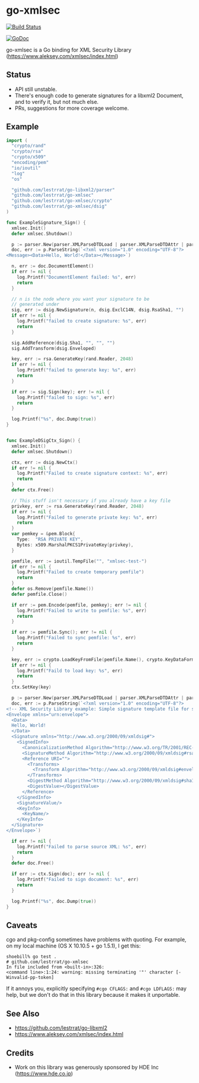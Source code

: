 # go-xmlsec

[![Build Status](https://travis-ci.org/lestrrat/go-xmlsec.svg?branch=master)](https://travis-ci.org/lestrrat/go-xmlsec)

[![GoDoc](https://godoc.org/github.com/lestrrat/go-xmlsec?status.svg)](https://godoc.org/github.com/lestrrat/go-xmlsec)

go-xmlsec is a Go binding for XML Security Library (https://www.aleksey.com/xmlsec/index.html)

## Status

* API still unstable.
* There's enough code to generate signatures for a libxml2 Document, and to verify it, but not much else.
* PRs, suggestions for more coverage welcome.

## Example

```go
import (
  "crypto/rand"
  "crypto/rsa"
  "crypto/x509"
  "encoding/pem"
  "io/ioutil"
  "log"
  "os"

  "github.com/lestrrat/go-libxml2/parser"
  "github.com/lestrrat/go-xmlsec"
  "github.com/lestrrat/go-xmlsec/crypto"
  "github.com/lestrrat/go-xmlsec/dsig"
)

func ExampleSignature_Sign() {
  xmlsec.Init()
  defer xmlsec.Shutdown()

  p := parser.New(parser.XMLParseDTDLoad | parser.XMLParseDTDAttr | parser.XMLParseNoEnt)
  doc, err := p.ParseString(`<?xml version="1.0" encoding="UTF-8"?>
<Message><Data>Hello, World!</Data></Message>`)

  n, err := doc.DocumentElement()
  if err != nil {
    log.Printf("DocumentElement failed: %s", err)
    return
  }

  // n is the node where you want your signature to be
  // generated under
  sig, err := dsig.NewSignature(n, dsig.ExclC14N, dsig.RsaSha1, "")
  if err != nil {
    log.Printf("failed to create signature: %s", err)
    return
  }

  sig.AddReference(dsig.Sha1, "", "", "")
  sig.AddTransform(dsig.Enveloped)

  key, err := rsa.GenerateKey(rand.Reader, 2048)
  if err != nil {
    log.Printf("failed to generate key: %s", err)
    return
  }

  if err := sig.Sign(key); err != nil {
    log.Printf("failed to sign: %s", err)
    return
  }

  log.Printf("%s", doc.Dump(true))
}


func ExampleDSigCtx_Sign() {
  xmlsec.Init()
  defer xmlsec.Shutdown()

  ctx, err := dsig.NewCtx()
  if err != nil {
    log.Printf("Failed to create signature context: %s", err)
    return
  }
  defer ctx.Free()

  // This stuff isn't necessary if you already have a key file
  privkey, err := rsa.GenerateKey(rand.Reader, 2048)
  if err != nil {
    log.Printf("Failed to generate private key: %s", err)
    return
  }
  var pemkey = &pem.Block{
    Type:  "RSA PRIVATE KEY",
    Bytes: x509.MarshalPKCS1PrivateKey(privkey),
  }

  pemfile, err := ioutil.TempFile("", "xmlsec-test-")
  if err != nil {
    log.Printf("Failed to create temporary pemfile")
    return
  }
  defer os.Remove(pemfile.Name())
  defer pemfile.Close()

  if err := pem.Encode(pemfile, pemkey); err != nil {
    log.Printf("Failed to write to pemfile: %s", err)
    return
  }

  if err := pemfile.Sync(); err != nil {
    log.Printf("Failed to sync pemfile: %s", err)
    return
  }

  key, err := crypto.LoadKeyFromFile(pemfile.Name(), crypto.KeyDataFormatPem)
  if err != nil {
    log.Printf("Faild to load key: %s", err)
    return
  }
  ctx.SetKey(key)

  p := parser.New(parser.XMLParseDTDLoad | parser.XMLParseDTDAttr | parser.XMLParseNoEnt)
  doc, err := p.ParseString(`<?xml version="1.0" encoding="UTF-8"?>
<!-- XML Security Library example: Simple signature template file for sign1 example.  -->
<Envelope xmlns="urn:envelope">
  <Data>
  Hello, World!
  </Data>
  <Signature xmlns="http://www.w3.org/2000/09/xmldsig#">
    <SignedInfo>
      <CanonicalizationMethod Algorithm="http://www.w3.org/TR/2001/REC-xml-c14n-20010315" />
      <SignatureMethod Algorithm="http://www.w3.org/2000/09/xmldsig#rsa-sha1" />
      <Reference URI="">
        <Transforms>
          <Transform Algorithm="http://www.w3.org/2000/09/xmldsig#enveloped-signature" />
        </Transforms>
        <DigestMethod Algorithm="http://www.w3.org/2000/09/xmldsig#sha1" />
        <DigestValue></DigestValue>
      </Reference>
    </SignedInfo>
    <SignatureValue/>
    <KeyInfo>
      <KeyName/>
    </KeyInfo>
  </Signature>
</Envelope>`)

  if err != nil {
    log.Printf("Failed to parse source XML: %s", err)
    return
  }
  defer doc.Free()

  if err := ctx.Sign(doc); err != nil {
    log.Printf("Failed to sign document: %s", err)
    return
  }

  log.Printf("%s", doc.Dump(true))
}
```

## Caveats

cgo and pkg-config sometimes have problems with quoting. For example, on my local
machine (OS X 10.10.5 + go 1.5.1), I get this:

```
shoebill% go test .
# github.com/lestrrat/go-xmlsec
In file included from <built-in>:326:
<command line>:1:24: warning: missing terminating '"' character [-Winvalid-pp-token]
```

If it annoys you, explicitly specifying `#cgo CFLAGS:` and `#cgo LDFLAGS:` may help,
but we don't do that in this library because it makes it unportable.

## See Also

* https://github.com/lestrrat/go-libxml2
* https://www.aleksey.com/xmlsec/index.html

## Credits

* Work on this library was generously sponsored by HDE Inc (https://www.hde.co.jp)
